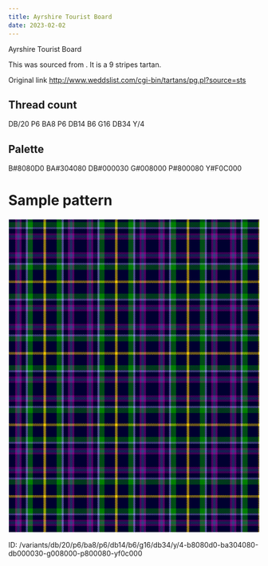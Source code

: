 ```yaml
---
title: Ayrshire Tourist Board
date: 2023-02-02
---
```

Ayrshire Tourist Board

This was sourced from <no value>.  It is a 9 stripes tartan.

Original link http://www.weddslist.com/cgi-bin/tartans/pg.pl?source=sts

## Thread count
DB/20 P6 BA8 P6 DB14 B6 G16 DB34 Y/4

## Palette
B#8080D0 BA#304080 DB#000030 G#008000 P#800080 Y#F0C000

# Sample pattern

![Tartan detail](tartan.png "DB/20 P6 BA8 P6 DB14 B6 G16 DB34 Y/4 tartan")

ID: /variants/db/20/p6/ba8/p6/db14/b6/g16/db34/y/4-b8080d0-ba304080-db000030-g008000-p800080-yf0c000